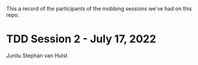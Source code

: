 This a record of the participants of the mobbing sessions we've had on this repo:

# TDD Session 2 - July 17, 2022
Junilu
Stephan van Hulst
